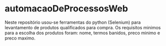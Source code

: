 # automacaoDeProcessosWeb

Neste repositório usou-se ferramentas do python (Selenium) para levantamento de produtos qualificados para compra. Os requisitos minimos para a escolha dos produtos foram: nome, termos banidos, preco minimo e preco maximo.
